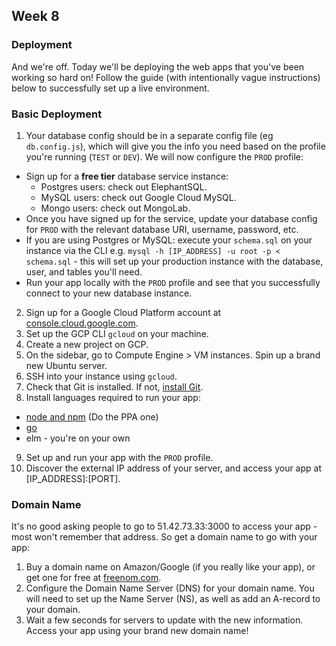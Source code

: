 ## Week 8

### Deployment

And we're off. Today we'll be deploying the web apps that you've been working so hard on! Follow the guide \(with intentionally vague instructions\) below to successfully set up a live environment.

### Basic Deployment

1. Your database config should be in a separate config file \(eg `db.config.js`\), which will give you the info you need based on the profile you're running \(`TEST` or `DEV`\). We will now configure the `PROD` profile:  
  - Sign up for a **free tier** database service instance:
    - Postgres users: check out ElephantSQL.
    - MySQL users: check out Google Cloud MySQL.
    - Mongo users: check out MongoLab.
  - Once you have signed up for the service, update your database config for `PROD` with the relevant database URI, username, password, etc.
  - If you are using Postgres or MySQL: execute your `schema.sql` on your instance via the CLI e.g. `mysql -h [IP_ADDRESS] -u root -p < schema.sql` - this will set up your production instance with the database, user, and tables you'll need.
  - Run your app locally with the `PROD` profile and see that you successfully connect to your new database instance.

2. Sign up for a Google Cloud Platform account at [console.cloud.google.com](https://console.cloud.google.com).
1. Set up the GCP CLI `gcloud` on your machine.
3. Create a new project on GCP.
4. On the sidebar, go to Compute Engine &gt; VM instances. Spin up a brand new Ubuntu server.
6. SSH into your instance using `gcloud`.
7. Check that Git is installed. If not, [install Git](https://www.digitalocean.com/community/tutorials/how-to-install-git-on-ubuntu-14-04).
8. Install languages required to run your app:
  - [node and npm](https://www.digitalocean.com/community/tutorials/how-to-install-node-js-on-ubuntu-16-04) (Do the PPA one)
  - [go](https://medium.com/@patdhlk/how-to-install-go-1-8-on-ubuntu-16-04-710967aa53c9)
  - elm - you're on your own
9. Set up and run your app with the `PROD` profile.
10. Discover the external IP address of your server, and access your app at \[IP\_ADDRESS\]:\[PORT\].

### Domain Name

It's no good asking people to go to 51.42.73.33:3000 to access your app - most won't remember that address. So get a domain name to go with your app:

1. Buy a domain name on Amazon/Google \(if you really like your app\), or get one for free at [freenom.com](https://freenom.com).
2. Configure the Domain Name Server \(DNS\) for your domain name. You will need to set up the Name Server \(NS\), as well as add an A-record to your domain.
3. Wait a few seconds for servers to update with the new information. Access your app using your brand new domain name!



